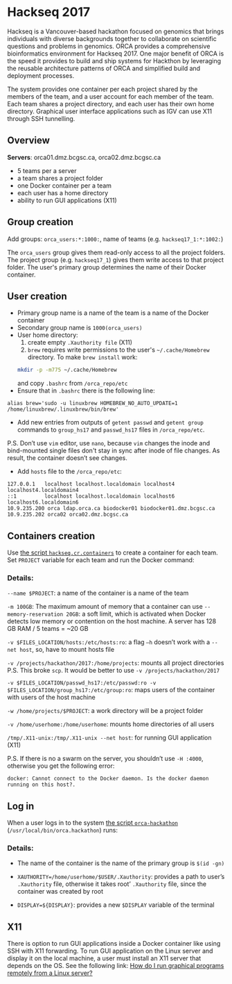 # Hackseq 2017

Hackseq is a Vancouver-based hackathon focused on genomics that brings individuals with diverse backgrounds together to collaborate on scientific questions and problems in genomics. ORCA provides a comprehensive bioinformatics environment for Hackseq 2017. One major benefit of ORCA is the speed it provides to build and ship systems for Hackthon by leveraging the reusable architecture patterns of ORCA and simplified build and deployment processes.

The system provides one container per each project shared by the members of the team, and a user account for each member of the team. Each team shares a project directory, and each user has their own home directory. Graphical user interface applications such as IGV can use X11 through SSH tunnelling.

## Overview

**Servers**: orca01.dmz.bcgsc.ca, orca02.dmz.bcgsc.ca
* 5 teams per a server
* a team shares a project folder
* one Docker container per a team
* each user has a home directory
* ability to run GUI applications (X11)

## Group creation

Add groups: `orca_users:*:1000:`, name of teams (e.g. `hackseq17_1:*:1002:`)

The `orca_users` group gives them read-only access to all the project folders.
The project group (e.g. `hackseq17_1`) gives them write access to that project folder. The user's primary group determines the name of their Docker container.

## User creation
* Primary group name is a name of the team is a name of the Docker container
* Secondary group name is `1000(orca_users)`
* User home directory: 
    1) create empty `.Xauthority file` (X11)  
    2) `brew` requires write permissions to the user's `~/.cache/Homebrew` directory. To make `brew install` work:
    ```sh
    mkdir -p -m775 ~/.cache/Homebrew 
    ```
    and copy  `.bashrc` from `/orca_repo/etc`
* Ensure that in `.bashrc` there is the following line:
```
alias brew='sudo -u linuxbrew HOMEBREW_NO_AUTO_UPDATE=1 /home/linuxbrew/.linuxbrew/bin/brew'
```
* Add new entries from outputs of `getent passwd` and `getent group` commands to `group_hs17` and `passwd_hs17` files in `/orca_repo/etc`.

P.S. Don’t use `vim` editor, use `nano`, because `vim` changes the inode and bind-mounted single files don't stay in sync after inode of file changes. As result, the container doesn’t see changes.

* Add `hosts` file to the `/orca_repo/etc`:
```
127.0.0.1   localhost localhost.localdomain localhost4 localhost4.localdomain4
::1         localhost localhost.localdomain localhost6 localhost6.localdomain6
10.9.235.200 orca ldap.orca.ca biodocker01 biodocker01.dmz.bcgsc.ca
10.9.235.202 orca02 orca02.dmz.bcgsc.ca
```
## Containers creation

Use [the script `hackseq.cr.containers`](https://github.com/bcgsc/orca/blob/master/scripts/hackseq.cr.containers) to create a container for each team. Set `PROJECT` variable for each team and run the Docker command:

### Details:

`--name $PROJECT`: a name of the container is a name of the team 

`-m 100GB`: The maximum amount of memory that a container can use
`--memory-reservation 20GB`: a soft limit, which is activated when Docker detects low memory or contention on the host machine. A server has 128 GB RAM / 5 teams = ~20 GB

`-v $FILES_LOCATION/hosts:/etc/hosts:ro`: a flag `–h` doesn’t work with a `--net host`, so, have to mount hosts file

`-v /projects/hackathon/2017:/home/projects`: mounts all project directories P.S. This broke `scp`. It would be better to use `-v /projects/hackathon/2017` 

`-v $FILES_LOCATION/passwd_hs17:/etc/passwd:ro -v $FILES_LOCATION/group_hs17:/etc/group:ro`: maps users of the container with users of the host machine

`-w /home/projects/$PROJECT`: a work directory will be a project folder

`-v /home/userhome:/home/userhome`: mounts home directories of all users

`/tmp/.X11-unix:/tmp/.X11-unix --net host`: for running GUI application (X11)

P.S. If there is no a swarm on the server, you shouldn’t use `-H :4000`, otherwise you get the following error:

```
docker: Cannot connect to the Docker daemon. Is the docker daemon running on this host?.
```

## Log in
When a user logs in to the system [the script `orca-hackathon`](https://github.com/bcgsc/orca/blob/master/scripts/orca-hackathon) (`/usr/local/bin/orca.hackathon`) runs:

### Details:
* The name of the container is the name of the primary group is `$(id -gn)`

* `XAUTHORITY=/home/userhome/$USER/.Xauthority`: provides a path to user’s `.Xauthority` file, otherwise it takes root’ `.Xauthority` file, since the container was created by root
* `DISPLAY=${DISPLAY}`: provides a new `$DISPLAY` variable of the terminal

## X11
There is option to run GUI applications inside a Docker container like using SSH with X11 forwarding. 
To run GUI application on the Linux server and display it on the local machine, a user must install an X11 server that depends on the OS. See the following link:
[How do I run graphical programs remotely from a Linux server?](https://uisapp2.iu.edu/confluence-prd/pages/viewpage.action?pageId=280461906)
